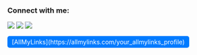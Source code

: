 


### Connect with me:
[<img src="https://img.icons8.com/color/48/000000/linkedin.png"/>](https://www.linkedin.com/in/fred-clay-182745273/)
[<img src="https://img.icons8.com/color/48/000000/twitter--v1.png"/>](https://twitter.com/fclay1977)
[<img src="https://img.icons8.com/fluent/48/000000/instagram-new.png"/>](https://www.instagram.com/fred.clay1977/)
<div style="display: inline-block; padding: 5px 10px; background-color: #007bff; color: white; border-radius: 5px;">
  [AllMyLinks](https://allmylinks.com/your_allmylinks_profile)
</div>






